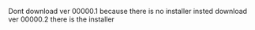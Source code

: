 Dont download ver 00000.1 because there is no installer insted download ver 00000.2 there is the installer
